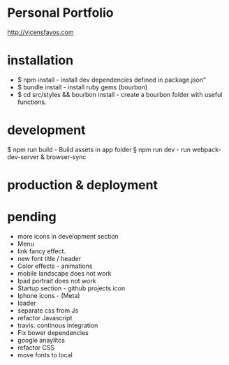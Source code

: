 # Personal Portfolio

http://vicensfayos.com

# installation

* $ npm install - install dev dependencies defined in package.json"
* $ bundle install - install ruby gems (bourbon)
* $ cd src/styles && bourbon install - create a bourbon folder with useful functions.

# development

$ npm run build - Build assets in app folder
§ npm run dev - run webpack-dev-server & browser-sync 

# production & deployment

# pending 

* more icons in development section
* Menu
* link fancy effect. 
* new font title / header
* Color effects - animations
* mobile landscape does not work
* Ipad portrait does not work
* Startup section - github projects icon
* Iphone icons - (Meta)
* loader
* separate css from Js
* refactor Javascript
* travis. continous integration
* Fix bower dependencies
* google anaylitcs
* refactor CSS
* move fonts to local






